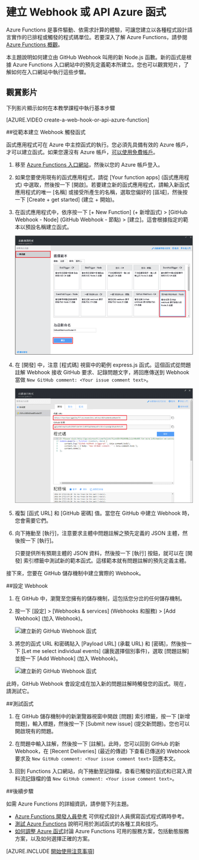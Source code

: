 <properties
   pageTitle="建立 Web 攔截或 API Azure 函數 | Microsoft Azure"
   description="使用 Azure Functions 建立 WebHook 或 API 呼叫所叫用的函數。"
   services="azure-functions"
   documentationCenter="na"
   authors="ggailey777"
   manager="erikre"
   editor=""
   tags=""
   />

<tags
   ms.service="functions"
   ms.devlang="multiple"
   ms.topic="get-started-article"
   ms.tgt_pltfrm="multiple"
   ms.workload="na"
   ms.date="08/30/2016"
   ms.author="glenga"/>
   
# 建立 Webhook 或 API Azure 函式

Azure Functions 是事件驅動、依需求計算的體驗，可讓您建立以各種程式設計語言實作的已排程或觸發的程式碼單位。若要深入了解 Azure Functions，請參閱 [Azure Functions 概觀](functions-overview.md)。

本主題說明如何建立由 GitHub Webhook 叫用的新 Node.js 函數。新的函式是根據 Azure Functions 入口網站中的預先定義範本所建立。您也可以觀賞短片，了解如何在入口網站中執行這些步驟。

## 觀賞影片

下列影片顯示如何在本教學課程中執行基本步驟

[AZURE.VIDEO create-a-web-hook-or-api-azure-function]

##從範本建立 Webhook 觸發函式

函式應用程式可在 Azure 中主控函式的執行。您必須先具備有效的 Azure 帳戶，才可以建立函式。如果您還沒有 Azure 帳戶，[可以使用免費帳戶](https://azure.microsoft.com/free/)。

1. 移至 [Azure Functions 入口網站](https://functions.azure.com/signin)，然後以您的 Azure 帳戶登入。

2. 如果您要使用現有的函式應用程式，請從 [Your function apps] (函式應用程式) 中選取，然後按一下 [開啟]。若要建立新的函式應用程式，請輸入新函式應用程式的唯一 [名稱] 或接受所產生的名稱，選取您偏好的 [區域]，然後按一下 [Create + get started] (建立 + 開始)。

3. 在函式應用程式中，依序按一下 [+ New Function] (+ 新增函式) > [GitHub Webhook - Node] (GitHub Webhook - 節點) > [建立]。這會根據指定的範本以預設名稱建立函式。

	![建立新的 GitHub Webhook 函式](./media/functions-create-a-web-hook-or-api-function/functions-create-new-github-webhook.png)

4. 在 [開發] 中，注意 [程式碼] 視窗中的範例 express.js 函式。這個函式從問題註解 Webhook 接收 GitHub 要求、記錄問題文字，將回應傳送到 Webhook 當做 `New GitHub comment: <Your issue comment text>`。


	![建立新的 GitHub Webhook 函式](./media/functions-create-a-web-hook-or-api-function/functions-new-webhook-in-portal.png)

5. 複製 [函式 URL] 和 [GitHub 密碼] 值。當您在 GitHub 中建立 Webhook 時，您會需要它們。

6. 向下捲動至 [執行]，注意要求主體中問題註解之預先定義的 JSON 主體，然後按一下 [執行]。
 
	只要提供所有預期主體的 JSON 資料，然後按一下 [執行] 按鈕，就可以在 [開發] 索引標籤中測試新的範本函式。這樣範本就有問題註解的預先定義主體。
 
接下來，您要在 GitHub 儲存機制中建立實際的 Webhook。

##設定 Webhook

1. 在 GitHub 中，瀏覽至您擁有的儲存機制，這包括您分岔的任何儲存機制。
 
2. 按一下 [設定] > [Webhooks & services] (Webhooks 和服務) > [Add Webhook] (加入 Webhook)。

	![建立新的 GitHub Webhook 函式](./media/functions-create-a-web-hook-or-api-function/functions-create-new-github-webhook-2.png)

3. 將您的函式 URL 和密碼貼入 [Payload URL] (承載 URL) 和 [密碼]，然後按一下 [Let me select individual events] (讓我選擇個別事件)，選取 [問題註解] 並按一下 [Add Webhook] (加入 Webhook)。

	![建立新的 GitHub Webhook 函式](./media/functions-create-a-web-hook-or-api-function/functions-create-new-github-webhook-3.png)

此時，GitHub Webhook 會設定成在加入新的問題註解時觸發您的函式。現在，請測試它。

##測試函式

1. 在 GitHub 儲存機制中的新瀏覽器視窗中開啟 [問題] 索引標籤，按一下 [新增問題]，輸入標題，然後按一下 [Submit new issue] (提交新問題)。您也可以開啟現有的問題。

2. 在問題中輸入註解，然後按一下 [註解]。此時，您可以回到 GitHub 的新 Webhook，在 [Recent Deliveries] (最近的傳遞) 下查看已傳送的 Webhook 要求及 `New GitHub comment: <Your issue comment text>` 回應本文。

3. 回到 Functions 入口網站，向下捲動至記錄檔，查看已觸發的函式和已寫入資料流記錄檔的值 `New GitHub comment: <Your issue comment text>`。


##後續步驟

如需 Azure Functions 的詳細資訊，請參閱下列主題。

+ [Azure Functions 開發人員參考](functions-reference.md) 可供程式設計人員撰寫函式程式碼時參考。
+ [測試 Azure Functions](functions-test-a-function.md) 說明可用於測試函式的各種工具和技巧。
+ [如何調整 Azure 函式](functions-scale.md)討論 Azure Functions 可用的服務方案，包括動態服務方案，以及如何選擇正確的方案。


[AZURE.INCLUDE [開始使用注意事項](../../includes/functions-get-help.md)]

<!---HONumber=AcomDC_0928_2016-->